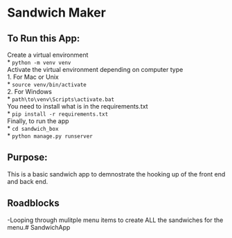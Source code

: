 # Sandwich Maker

## To Run this App:
Create a virtual environment</br>
    * ```python -m venv venv```</br>
Activate the virtual environment depending on computer type</br>
    1. For Mac or Unix</br>
         * ```source venv/bin/activate```</br>
    2. For Windows</br>
        * ```path\to\venv\Scripts\activate.bat```</br>
You need to install what is in the requirements.txt</br>
    * ```pip install -r requirements.txt```</br>
Finally, to run the app</br>
    * ```cd sandwich_box```</br>
    * ```python manage.py runserver```</br>
## Purpose:
 This is a basic sandwich app to demnostrate the hooking up of the front end and back end.
## Roadblocks
-Looping through mulitple menu items to create ALL the sandwiches for the menu.# SandwichApp
